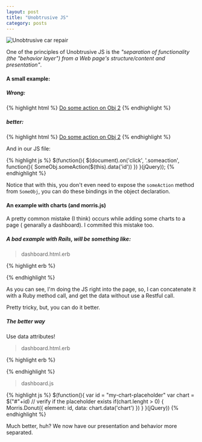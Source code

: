 ```yaml
---
layout: post
title: "Unobtrusive JS"
category: posts
---
```


![Unobtrusive car repair](http://dl.dropbox.com/u/247142/blog/lol/repair.jpg "Unobtrusive car repair")

One of the principles of Unobtrusive JS is the _"separation of functionality
(the "behavior layer") from a Web page's structure/content and presentation"_.

#### A small example:

##### Wrong:

{% highlight html %}
<a href="#" onclick="SomeObj.someAction(2)">Do some action on Obj 2</a>
{% endhighlight %}

##### better:

{% highlight html %}
<a href="#" class="someaction" data-id="2">Do some action on Obj 2</a>
{% endhighlight %}

And in our JS file:

{% highlight js %}
$(function(){
  $(document).on('click', '.someaction', function(){
    SomeObj.someAction($(this).data('id'))
  })
}(jQuery));
{% endhighlight %}

Notice that with this, you don't even need to expose the `someAction` method from
`SomeObj`, you can do these bindings in the object declaration.


#### An example with charts (and morris.js)

A pretty common mistake (I think) occurs while adding some charts to a page (
genarally a dashboard). I commited this mistake too.

##### A bad example with Rails, will be something like:

> dashboard.html.erb

{% highlight erb %}
<script type="text/javascript">
Morris.Donut({
  element: "my-chart-placeholder",
  data: <%= raw ModelController.chart_data.to_json %>
})
</script>
<div id="my-chart-placeholder"></div>
{% endhighlight %}

As you can see, I'm doing the JS right into the page, so, I can concatenate it
with a Ruby method call, and get the data without use a Restful call.

Pretty tricky, but, you can do it better.

##### The better way

Use data attributes!

> dashboard.html.erb

{% highlight erb %}
<div id="my-chart-placeholder" data-chart="<%= ModelController.chart_data.to_json %>">
</div>
{% endhighlight %}

> dashboard.js

{% highlight js %}
$(function(){
  var id = "my-chart-placeholder"
  var chart = $("#"+id)
  // verify if the placeholder exists
  if(chart.lenght > 0) {
    Morris.Donut({
      element: id,
      data: chart.data('chart')
    })
  }
}(jQuery))
{% endhighlight %}

Much better, huh? We now have our presentation and behavior more separated.

